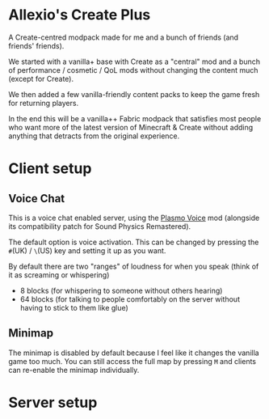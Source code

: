# Allexio's Create Plus 

A Create-centred modpack made for me and a bunch of friends (and friends' friends).

We started with a vanilla+ base with Create as a "central" mod and a bunch of performance / cosmetic / QoL mods without changing the content much (except for Create).

We then added a few vanilla-friendly content packs to keep the game fresh for returning players.

In the end this will be a vanilla++ Fabric modpack that satisfies most people who want more of the latest version of Minecraft & Create without adding anything that detracts from the original experience.

# Client setup

## Voice Chat
This is a voice chat enabled server, using the [Plasmo Voice](https://modrinth.com/plugin/plasmo-voice) mod (alongside its compatibility patch for Sound Physics Remastered).

The default option is voice activation. This can be changed by pressing the `#`(UK) / `\`(US) key and setting it up as you want.

By default there are two "ranges" of loudness for when you speak (think of it as screaming or whispering)
- 8 blocks (for whispering to someone without others hearing)
- 64 blocks (for talking to people comfortably on the server without having to stick to them like glue)

## Minimap

The minimap is disabled by default because I feel like it changes the vanilla game too much. You can still access the full map by pressing `M` and clients can re-enable the minimap individually.

# Server setup




